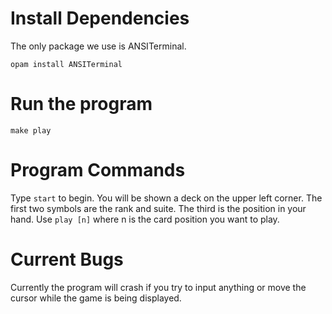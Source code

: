 
# Install Dependencies
The only package we use is ANSITerminal.
```
opam install ANSITerminal
```

# Run the program
```
make play
```

# Program Commands
Type ```start``` to begin. You will be shown a deck on the upper left corner. The first two symbols are the rank and suite. The third is the position in your hand. Use ```play [n]``` where n is the card position you want to play. 

# Current Bugs
Currently the program will crash if you try to input anything or move the cursor while the game is being displayed.
